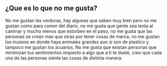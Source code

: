 ## ¿Que es lo que no me gusta?
No me gustan las verduras, hay algunas que saben muy bien pero no me gustan como para comer del diario, no me gusta que gente sea lenta al caminar y mucho menos que estorben en el paso, no me gusta que las personas se crean mas que otras por tener cosas de marca, no me gustan los museos en donde haya animales grandes aun si son de plastico y tampoco me gustan los acuarios. No me gusta que existan personas que minimizan tus sentimientos respecto a algo que a ti te duele, creo que cada una de las personas siente las cosas de distinta manera.
